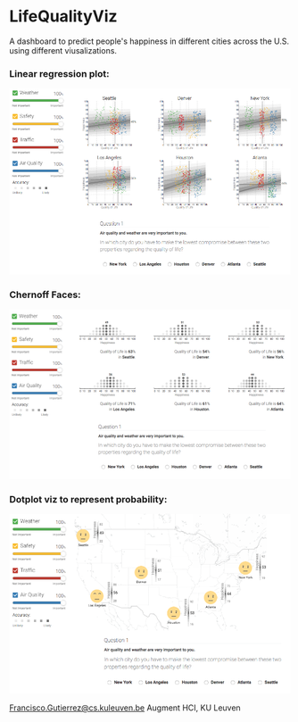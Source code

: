 # LifeQualityViz

A dashboard to predict people's happiness in different cities across the U.S. using different viusalizations.

### Linear regression plot:
<img src="public/sc1.png"/>

### Chernoff Faces:
<img src="public/sc2.png"/>

### Dotplot viz to represent probability:
<img src="public/sc3.png"/>

Francisco.Gutierrez@cs.kuleuven.be
Augment HCI, KU Leuven
